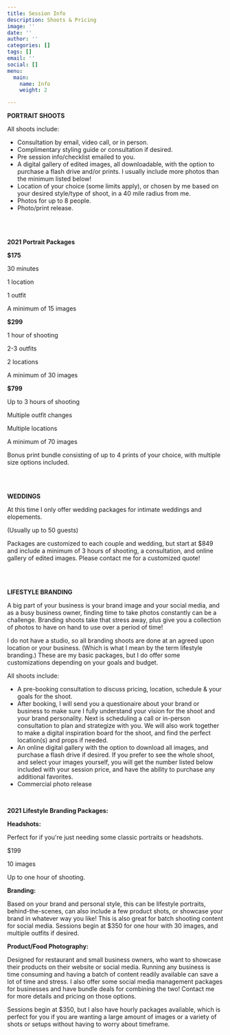 ```yaml
---
title: Session Info
description: Shoots & Pricing
image: ''
date: ''
author: ''
categories: []
tags: []
email: ''
social: []
menu:
  main:
    name: Info
    weight: 2

---
```

**PORTRAIT SHOOTS**

All shoots include:

* Consultation by email, video call, or in person.
* Complimentary styling guide or consultation if desired.
* Pre session info/checklist emailed to you.
* A digital gallery of edited images, all downloadable, with the option to purchase a flash drive and/or prints. I usually include more photos than the minimum listed below!
* Location of your choice (some limits apply), or chosen by me based on your desired style/type of shoot, in a 40 mile radius from me.
* Photos for up to 8 people.
* Photo/print release.

<br>

<br>

**2021 Portrait Packages**

**$175**

30 minutes

1 location

1 outfit

A minimum of 15 images

**$299**

1 hour of shooting

2-3 outfits

2 locations

A minimum of 30 images

**$799**

Up to 3 hours of shooting

Multiple outfit changes

Multiple locations

A minimum of 70 images

Bonus print bundle consisting of up to 4 prints of your choice, with multiple size options included.

<br>

<br>

**WEDDINGS**

At this time I only offer wedding packages for intimate weddings and elopements.

(Usually up to 50 guests)

Packages are customized to each couple and wedding, but start at $849 and include a minimum of 3 hours of shooting, a consultation, and online gallery of edited images. Please contact me for a customized quote!

<br>

<br>

**LIFESTYLE BRANDING**

A big part of your business is your brand image and your social media, and as a busy business owner, finding time to take photos constantly can be a challenge. Branding shoots take that stress away, plus give you a collection of photos to have on hand to use over a period of time!

I do not have a studio, so all branding shoots are done at an agreed upon location or your business. (Which is what I mean by the term lifestyle branding.) These are my basic packages, but I do offer some customizations depending on your goals and budget.

All shoots include:

* A pre-booking consultation to discuss pricing, location, schedule & your goals for the shoot.
* After booking, I will send you a questionaire about your brand or business to make sure I fully understand your vision for the shoot and your brand personality. Next is scheduling a call or in-person consultation to plan and strategize with you. We will also work together to make a digital inspiration board for the shoot, and find the perfect location(s) and props if needed.
* An online digital gallery with the option to download all images, and purchase a flash drive if desired.  If you prefer to see the whole shoot, and select your images yourself, you will get the number listed below included with your session price, and have the ability to purchase any additional favorites.
* Commercial photo release

<br>

**2021 Lifestyle Branding Packages:**

**Headshots:**

Perfect for if you're just needing some classic portraits or headshots.

$199

10 images

Up to one hour of shooting.

**Branding:**

Based on your brand and personal style, this can be lifestyle portraits, behind-the-scenes, can also include a few product shots, or showcase your brand in whatever way you like! This is also great for batch shooting content for social media. Sessions begin at $350 for one hour with 30 images, and multiple outfits if desired.

**Product/Food Photography:**

Designed for restaurant and small business owners, who want to showcase their products on their website or social media. Running any business is time consuming and having a batch of content readily available can save a lot of time and stress. I also offer some social media management packages for businesses and have bundle deals for combining the two! Contact me for more details and pricing on those options.

Sessions begin at $350, but I also have hourly packages available, which is perfect for you if you are wanting a large amount of images or a variety of shots or setups without having to worry about timeframe.